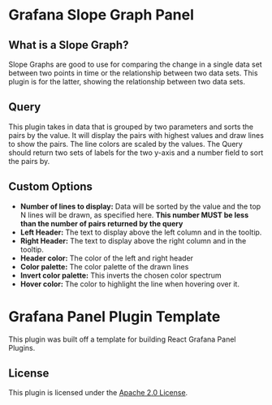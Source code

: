 # Grafana Slope Graph Panel
## What is a Slope Graph?
Slope Graphs are good to use for comparing the change in a single data set between two points in time or the relationship between two data sets.  This plugin is for the latter, showing the relationship between two data sets.

## Query
This plugin takes in data that is grouped by two parameters and sorts the pairs by the value.  It will display the pairs with highest values and draw lines to show the pairs.  The line colors are scaled by the values.
The Query should return two sets of labels for the two y-axis and a number field to sort the pairs by.

## Custom Options
- **Number of lines to display:**  Data will be sorted by the value and the top N lines will be drawn, as specified here. **This number MUST be less than the number of pairs returned by the query**
- **Left Header:** The text to display above the left column and in the tooltip.
- **Right Header:** The text to display above the right column and in the tooltip.
- **Header color:** The color of the left and right header
- **Color palette:** The color palette of the drawn lines
- **Invert color palette:** This inverts the chosen color spectrum
- **Hover color:** The color to highlight the line when hovering over it.

# Grafana Panel Plugin Template
This plugin was built off a template for building React Grafana Panel Plugins.

## License
This plugin is licensed under the [Apache 2.0 License](LICENSE).
